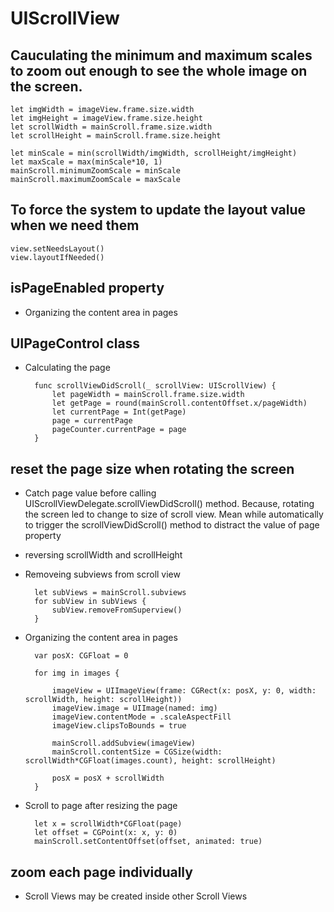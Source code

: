 # UIScrollView

## Cauculating the minimum and maximum scales to zoom out enough to see the whole image on the screen.
    let imgWidth = imageView.frame.size.width
    let imgHeight = imageView.frame.size.height
    let scrollWidth = mainScroll.frame.size.width
    let scrollHeight = mainScroll.frame.size.height

    let minScale = min(scrollWidth/imgWidth, scrollHeight/imgHeight)
    let maxScale = max(minScale*10, 1)
    mainScroll.minimumZoomScale = minScale
    mainScroll.maximumZoomScale = maxScale

## To force the system to update the layout value when we need them
    view.setNeedsLayout()
    view.layoutIfNeeded()

## isPageEnabled property
- Organizing the content area in pages
    
## UIPageControl class
- Calculating the page

        func scrollViewDidScroll(_ scrollView: UIScrollView) {
            let pageWidth = mainScroll.frame.size.width
            let getPage = round(mainScroll.contentOffset.x/pageWidth)
            let currentPage = Int(getPage)
            page = currentPage
            pageCounter.currentPage = page
        }


## reset the page size when rotating the screen
- Catch page value before calling UIScrollViewDelegate.scrollViewDidScroll() method. Because, rotating the screen led to change to size of scroll view. Mean while automatically to trigger the scrollViewDidScroll() method to distract the value of page property
- reversing scrollWidth and scrollHeight
- Removeing subviews from scroll view

        let subViews = mainScroll.subviews
        for subView in subViews {
            subView.removeFromSuperview()
        }

- Organizing the content area in pages

        var posX: CGFloat = 0
        
        for img in images {
            
            imageView = UIImageView(frame: CGRect(x: posX, y: 0, width: scrollWidth, height: scrollHeight))
            imageView.image = UIImage(named: img)
            imageView.contentMode = .scaleAspectFill
            imageView.clipsToBounds = true
            
            mainScroll.addSubview(imageView)
            mainScroll.contentSize = CGSize(width: scrollWidth*CGFloat(images.count), height: scrollHeight)
            
            posX = posX + scrollWidth
        }

- Scroll to page after resizing the page

        let x = scrollWidth*CGFloat(page)
        let offset = CGPoint(x: x, y: 0)
        mainScroll.setContentOffset(offset, animated: true)


## zoom each page individually
- Scroll Views may be created inside other Scroll Views


